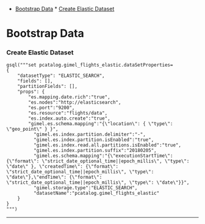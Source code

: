 
* [Bootstrap Data](#bootstrap-data)
      * [Create Elastic Dataset](#create-elastic-dataset)

# Bootstrap Data

### Create Elastic Dataset

```
gsql("""set pcatalog.gimel_flights_elastic.dataSetProperties=
{
    "datasetType": "ELASTIC_SEARCH",
    "fields": [],
    "partitionFields": [],
    "props": {
  		"es.mapping.date.rich":"true",
  		"es.nodes":"http://elasticsearch",
  		"es.port":"9200",
  		"es.resource":"flights/data",
  		"es.index.auto.create":"true",
  		"gimel.es.schema.mapping":"{\"location\": { \"type\": \"geo_point\" } }",
		  "gimel.es.index.partition.delimiter":"-",
		  "gimel.es.index.partition.isEnabled":"true",
		  "gimel.es.index.read.all.partitions.isEnabled":"true",
		  "gimel.es.index.partition.suffix":"20180205",
		  "gimel.es.schema.mapping":"{\"executionStartTime\": {\"format\": \"strict_date_optional_time||epoch_millis\", \"type\": \"date\" }, \"createdTime\": {\"format\": \"strict_date_optional_time||epoch_millis\", \"type\": \"date\"},\"endTime\": {\"format\": \"strict_date_optional_time||epoch_millis\", \"type\": \"date\"}}",
		  "gimel.storage.type":"ELASTIC_SEARCH",
		  "datasetName":"pcatalog.gimel_flights_elastic"
    }
}
""")
```
_____________________________________________________